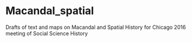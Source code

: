 # Macandal_spatial
Drafts of text and maps on Macandal and Spatial History for Chicago 2016 meeting of Social Science History 
